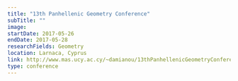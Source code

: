 ```yaml
---
title: "13th Panhellenic Geometry Conference"
subTitle: ""
image:
startDate: 2017-05-26
endDate: 2017-05-28
researchFields: Geometry
location: Larnaca, Cyprus
link: http://www.mas.ucy.ac.cy/~damianou/13thPanhellenicGeometryConference/index.html
type: conference
---
```

